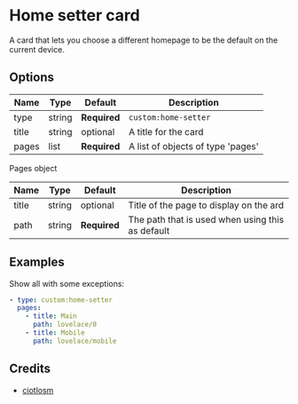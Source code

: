 # Home setter card

A card that lets you choose a different homepage to be the default on the current device.

## Options

| Name | Type | Default | Description
| ---- | ---- | ------- | -----------
| type | string | **Required** | `custom:home-setter`
| title | string | optional | A title for the card
| pages | list | **Required** | A list of objects of type 'pages'

Pages object

| Name | Type | Default | Description
| ---- | ---- | ------- | -----------
| title | string | optional | Title of the page to display on the ard
| path | string | **Required** | The path that is used when using this as default

## Examples

Show all with some exceptions:
```yaml
- type: custom:home-setter
  pages:
    - title: Main
      path: lovelace/0
    - title: Mobile
      path: lovelace/mobile
```

## Credits
- [ciotlosm](https://github.com/ciotlosm)